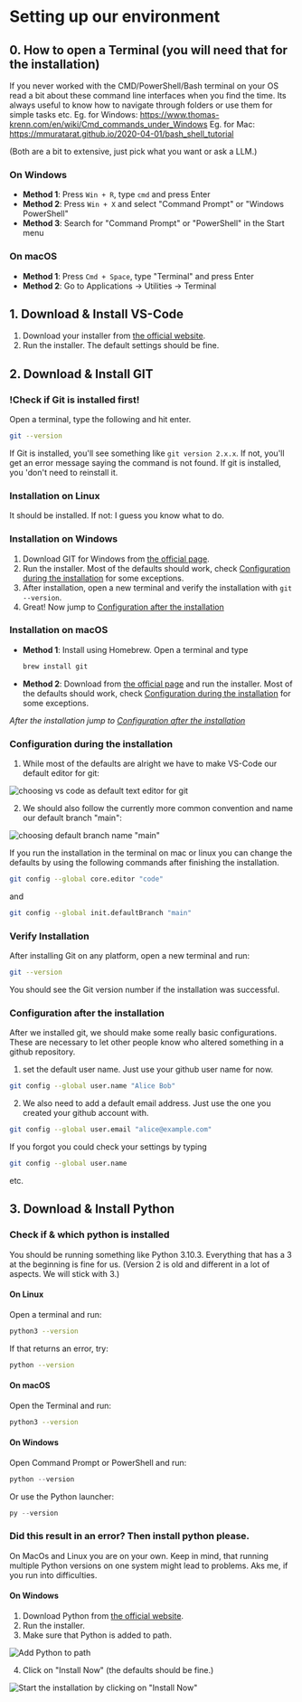 # Setting up our environment

## 0. How to open a Terminal (you will need that for the installation)

If you never worked with the CMD/PowerShell/Bash terminal on your OS read a bit about these command line interfaces when you find the time. Its always useful to know how to navigate through folders or use them for simple tasks etc.
Eg. for Windows:
https://www.thomas-krenn.com/en/wiki/Cmd_commands_under_Windows
Eg. for Mac:
https://mmuratarat.github.io/2020-04-01/bash_shell_tutorial

(Both are a bit to extensive, just pick what you want or ask a LLM.)

### On Windows
- **Method 1**: Press `Win + R`, type `cmd` and press Enter
- **Method 2**: Press `Win + X` and select "Command Prompt" or "Windows PowerShell"
- **Method 3**: Search for "Command Prompt" or "PowerShell" in the Start menu

### On macOS
- **Method 1**: Press `Cmd + Space`, type "Terminal" and press Enter
- **Method 2**: Go to Applications → Utilities → Terminal


## 1. Download & Install VS-Code
1. Download your installer from [the official website](https://code.visualstudio.com/).
2. Run the installer. The default settings should be fine.



## 2. Download & Install GIT
### !Check if Git is installed first!
Open a terminal, type the following and hit enter.
```bash
git --version
```
If Git is installed, you'll see something like `git version 2.x.x`. If not, you'll get an error message saying the command is not found. If git is installed, you 'don't need to reinstall it.

### Installation on Linux 
It should be installed. If not: I guess you know what to do.

### Installation on Windows
1. Download GIT for Windows from [the official page](https://git-scm.com/downloads/win).
2. Run the installer. Most of the defaults should work, check [Configuration during the installation](#configuration-during-the-installation) for some exceptions.
3. After installation, open a new terminal and verify the installation with `git --version`.
4. Great! Now jump to [Configuration after the installation](#configuration-after-the-installation)

### Installation on macOS
- **Method 1**: Install using Homebrew. Open a terminal and type
  ```bash
  brew install git
  ```
- **Method 2**: Download from [the official page](https://git-scm.com/downloads/mac) and run the installer. Most of the defaults should work, check [Configuration during the installation](#configuration-during-the-installation) for some exceptions.


*After the installation jump to [Configuration after the installation](#configuration-after-the-installation)*


### Configuration during the installation
1. While most of the defaults are alright we have to make VS-Code our default editor for git:

![choosing vs code as default text editor for git](git_1.png "default editor")

2. We should also follow the currently more common convention and name our default branch "main":

![choosing default branch name "main"](git_2.png "default branch")

If you run the installation in the terminal on mac or linux you can change the defaults by using the following commands after finishing the installation.
```bash
git config --global core.editor "code"
```
and
```bash
git config --global init.defaultBranch "main"
```
### Verify Installation
After installing Git on any platform, open a new terminal and run:
```bash
git --version
```
You should see the Git version number if the installation was successful.

### Configuration after the installation
After we installed git, we should make some really basic configurations. These are necessary to let other people know who altered something in a github repository.
1. set the default user name. Just use your github user name for now. 
```bash
git config --global user.name "Alice Bob"
```
2. We also need to add a default email address. Just use the one you created your github account with.
```bash
git config --global user.email "alice@example.com"
```

If you forgot you could check your settings by typing 
```bash
git config --global user.name
```
etc.


## 3. Download & Install Python

### Check if & which python is installed
You should be running something like Python 3.10.3. Everything that has a 3 at the beginning is fine for us. (Version 2 is old and different in a lot of aspects. We will stick with 3.)
#### On Linux
Open a terminal and run:
```bash
python3 --version
```
If that returns an error, try:
```bash
python --version
```

#### On macOS
Open the Terminal and run:
```bash
python3 --version
```

#### On Windows
Open Command Prompt or PowerShell and run:
```powershell
python --version
```
Or use the Python launcher:
```powershell
py --version
```

### Did this result in an error? Then install python please. 
On MacOs and Linux you are on your own. Keep in mind, that running multiple Python versions on one system might lead to problems. Aks me, if you run into difficulties.
#### On Windows
1. Download Python from [the official website](https://www.python.org/downloads/windows/).
2. Run the installer.
3. Make sure that Python is added to path.

![Add Python to path](python_1.png "adding python to path")

4. Click on "Install Now" (the defaults should be fine.)

![Start the installation by clicking on "Install Now"](python_2.png "starting the installation")
